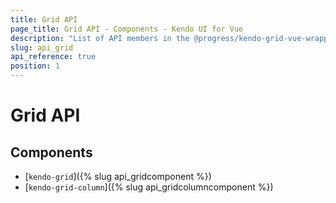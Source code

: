 ```yaml
---
title: Grid API
page_title: Grid API - Components - Kendo UI for Vue
description: "List of API members in the @progress/kendo-grid-vue-wrapper package, part of Kendo UI for Vue."
slug: api_grid
api_reference: true
position: 1
---
```


# Grid API

## Components

* [`kendo-grid`]({% slug api_gridcomponent %})
* [`kendo-grid-column`]({% slug api_gridcolumncomponent %})